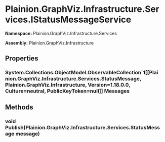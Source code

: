 
# Plainion.GraphViz.Infrastructure.Services.IStatusMessageService

**Namespace:** Plainion.GraphViz.Infrastructure.Services

**Assembly:** Plainion.GraphViz.Infrastructure


## Properties

### System.Collections.ObjectModel.ObservableCollection`1[[Plainion.GraphViz.Infrastructure.Services.StatusMessage, Plainion.GraphViz.Infrastructure, Version=1.18.0.0, Culture=neutral, PublicKeyToken=null]] Messages


## Methods

### void Publish(Plainion.GraphViz.Infrastructure.Services.StatusMessage message)
